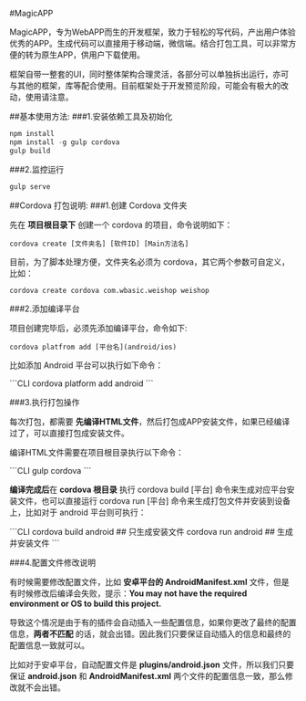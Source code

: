 #MagicAPP

<p>MagicAPP，专为WebAPP而生的开发框架，致力于轻松的写代码，产出用户体验优秀的APP。生成代码可以直接用于移动端，微信端。结合打包工具，可以非常方便的转为原生APP，供用户下载使用。</p>

<p>框架自带一整套的UI，同时整体架构合理灵活，各部分可以单独拆出运行，亦可与其他的框架，库等配合使用。目前框架处于开发预览阶段，可能会有极大的改动，使用请注意。</p>

##基本使用方法:
###1.安装依赖工具及初始化
```JavaScript
npm install
npm install -g gulp cordova
gulp build
```
###2.监控运行
```JavaScript
gulp serve
```

##Cordova 打包说明:
###1.创建 Cordova 文件夹
<p>先在 <b>项目根目录下</b> 创建一个 cordova 的项目，命令说明如下：</p>

```CLI
cordova create [文件夹名] [软件ID] [Main方法名]
```

<p>目前，为了脚本处理方便，文件夹名必须为 cordova，其它两个参数可自定义，比如：</p>

```CLI
cordova create cordova com.wbasic.weishop weishop
```

###2.添加编译平台
<p>项目创建完毕后，必须先添加编译平台，命令如下:</p>

```CLI
cordova platfrom add [平台名](android/ios)
```
<p>比如添加 Android 平台可以执行如下命令：</p>
```CLI
cordova platform add android
```

###3.执行打包操作
<p>每次打包，都需要 <b>先编译HTML文件</b>，然后打包成APP安装文件，如果已经编译过了，可以直接打包成安装文件。</p>
<p>编译HTML文件需要在项目根目录执行以下命令：</p>
```CLI
gulp cordova
```
<p><b>编译完成后</b>在 <b>cordova 根目录</b> 执行 cordova build [平台] 命令来生成对应平台安装文件，也可以直接运行 cordova run [平台] 命令来生成打包文件并安装到设备上，比如对于 android 平台则可执行：</p>
```CLI
cordova build android      ## 只生成安装文件
cordova run android        ## 生成并安装文件
```

###4.配置文件修改说明
<p>有时候需要修改配置文件，比如 <b>安卓平台的 AndroidManifest.xml</b> 文件，但是有时候修改后编译会失败，提示：<b>You may not have the required environment or OS to build this project.</b></p>
<p>导致这个情况是由于有的插件会自动插入一些配置信息，如果你更改了最终的配置信息，<b>两者不匹配</b> 的话，就会出错。因此我们只要保证自动插入的信息和最终的配置信息一致就可以。</p>
<p>比如对于安卓平台，自动配置文件是 <b>plugins/android.json</b> 文件，所以我们只要保证 <b>android.json</b> 和 <b>AndroidManifest.xml</b> 两个文件的配置信息一致，那么修改就不会出错。</p>